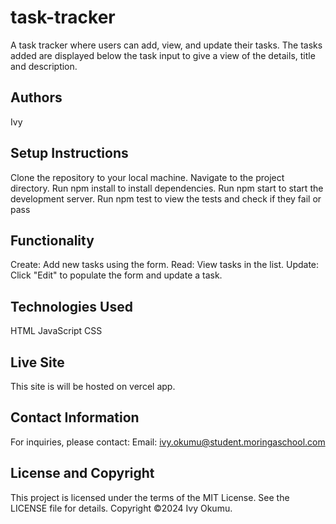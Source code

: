 # task-tracker
A task tracker where users can add, view, and update their tasks.
The tasks added are displayed below the task input to give a view of the details, title and description.

## Authors
Ivy

## Setup Instructions
Clone the repository to your local machine.
Navigate to the project directory.
Run npm install to install dependencies.
Run npm start to start the development server.
Run npm test to view the tests and check if they fail or pass

## Functionality
Create: Add new tasks using the form.
Read: View tasks in the list.
Update: Click "Edit" to populate the form and update a task.

## Technologies Used
HTML
JavaScript
CSS


## Live Site
This site is will be hosted on vercel app.

## Contact Information
For inquiries, please contact:
Email: ivy.okumu@student.moringaschool.com

## License and Copyright
This project is licensed under the terms of the MIT License. See the LICENSE file for details.
Copyright ©2024 Ivy Okumu.
